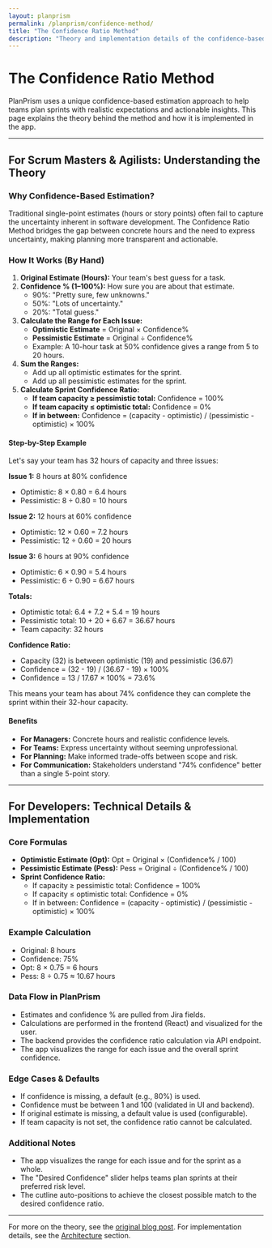 ```yaml
---
layout: planprism
permalink: /planprism/confidence-method/
title: "The Confidence Ratio Method"
description: "Theory and implementation details of the confidence-based estimation approach used in PlanPrism."
---
```


# The Confidence Ratio Method

PlanPrism uses a unique confidence-based estimation approach to help teams plan sprints with realistic expectations and actionable insights. This page explains the theory behind the method and how it is implemented in the app.

---

## For Scrum Masters & Agilists: Understanding the Theory

### Why Confidence-Based Estimation?

Traditional single-point estimates (hours or story points) often fail to capture the uncertainty inherent in software development. The Confidence Ratio Method bridges the gap between concrete hours and the need to express uncertainty, making planning more transparent and actionable.

### How It Works (By Hand)

1. **Original Estimate (Hours):** Your team's best guess for a task.
2. **Confidence % (1–100%):** How sure you are about that estimate.
   - 90%: "Pretty sure, few unknowns."
   - 50%: "Lots of uncertainty."
   - 20%: "Total guess."
3. **Calculate the Range for Each Issue:**
   - **Optimistic Estimate** = Original × Confidence%
   - **Pessimistic Estimate** = Original ÷ Confidence%
   - Example: A 10-hour task at 50% confidence gives a range from 5 to 20 hours.
4. **Sum the Ranges:**
   - Add up all optimistic estimates for the sprint.
   - Add up all pessimistic estimates for the sprint.
5. **Calculate Sprint Confidence Ratio:**
   - **If team capacity ≥ pessimistic total:** Confidence = 100%
   - **If team capacity ≤ optimistic total:** Confidence = 0%
   - **If in between:** Confidence = (capacity - optimistic) / (pessimistic - optimistic) × 100%

#### Step-by-Step Example

Let's say your team has 32 hours of capacity and three issues:

**Issue 1:** 8 hours at 80% confidence

- Optimistic: 8 × 0.80 = 6.4 hours
- Pessimistic: 8 ÷ 0.80 = 10 hours

**Issue 2:** 12 hours at 60% confidence

- Optimistic: 12 × 0.60 = 7.2 hours
- Pessimistic: 12 ÷ 0.60 = 20 hours

**Issue 3:** 6 hours at 90% confidence

- Optimistic: 6 × 0.90 = 5.4 hours
- Pessimistic: 6 ÷ 0.90 = 6.67 hours

**Totals:**

- Optimistic total: 6.4 + 7.2 + 5.4 = 19 hours
- Pessimistic total: 10 + 20 + 6.67 = 36.67 hours
- Team capacity: 32 hours

**Confidence Ratio:**

- Capacity (32) is between optimistic (19) and pessimistic (36.67)
- Confidence = (32 - 19) / (36.67 - 19) × 100%
- Confidence = 13 / 17.67 × 100% = 73.6%

This means your team has about 74% confidence they can complete the sprint within their 32-hour capacity.

#### Benefits

- **For Managers:** Concrete hours and realistic confidence levels.
- **For Teams:** Express uncertainty without seeming unprofessional.
- **For Planning:** Make informed trade-offs between scope and risk.
- **For Communication:** Stakeholders understand "74% confidence" better than a single 5-point story.

---

## For Developers: Technical Details & Implementation

### Core Formulas

- **Optimistic Estimate (Opt):** Opt = Original × (Confidence% / 100)
- **Pessimistic Estimate (Pess):** Pess = Original ÷ (Confidence% / 100)
- **Sprint Confidence Ratio:**
  - If capacity ≥ pessimistic total: Confidence = 100%
  - If capacity ≤ optimistic total: Confidence = 0%
  - If in between: Confidence = (capacity - optimistic) / (pessimistic - optimistic) × 100%

### Example Calculation

- Original: 8 hours
- Confidence: 75%
- Opt: 8 × 0.75 = 6 hours
- Pess: 8 ÷ 0.75 ≈ 10.67 hours

### Data Flow in PlanPrism

- Estimates and confidence % are pulled from Jira fields.
- Calculations are performed in the frontend (React) and visualized for the user.
- The backend provides the confidence ratio calculation via API endpoint.
- The app visualizes the range for each issue and the overall sprint confidence.

### Edge Cases & Defaults

- If confidence is missing, a default (e.g., 80%) is used.
- Confidence must be between 1 and 100 (validated in UI and backend).
- If original estimate is missing, a default value is used (configurable).
- If team capacity is not set, the confidence ratio cannot be calculated.

### Additional Notes

- The app visualizes the range for each issue and for the sprint as a whole.
- The "Desired Confidence" slider helps teams plan sprints at their preferred risk level.
- The cutline auto-positions to achieve the closest possible match to the desired confidence ratio.

---

For more on the theory, see the [original blog post](/en/post/confidence-ratio-method/). For implementation details, see the [Architecture](/planprism/architecture/) section.
